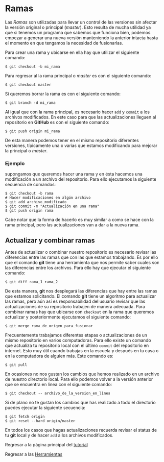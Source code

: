 # Ramas

Las *Ramas* son utilizadas para llevar un control de las versiones sin afectar la versión original o principal (*master*). Esto resulta de mucha utilidad ya que si tenemos un programa que sabemos que funciona bien, podemos empezar a generar una nueva versión manteniendo la anterior intacta hasta el momento en que tengamos la necesidad de fusionarlas.

Para crear una rama y ubicarse en ella hay que utilizar el siguiente comando:
```
$ git checkout -b mi_rama
```
Para regresar al la rama principal o *master* es con el siguiente comando:
```
$ git checkout master
```
Si queremos borrar la rama es con el siguiente comando:
```
$ git branch -d mi_rama
```
Al igual que con la rama principal, es necesario hacer ```add``` y  ```commit``` a los archivos modificados. En este caso para que las actualizaciones lleguen al repositorio en **GitHub** es con el siguiente comando:
```
$ git push origin mi_rama
```
De esta manera podemos tener en el mismo repositorio diferentes versiones, típicamente una o varias que estamos modificando para mejorar la principal o *master*.

### Ejemplo

supongamos que queremos hacer una rama y en ésta hacemos una modificación a un archivo del repositorio. Para ello ejecutamos la siguiente secuencia de comandos:
```
$ git checkout -b rama
# Hacer modificaciones en algún archivo
$ git add archivo_modificado 
$ git commit -m "Actualización en una rama"
$ git push origin rama
```
Cabe notar que la forma de hacerlo es muy similar a como se hace con la rama principal, pero las actualizaciones van a dar a la nueva rama.

## Actualizar y combinar ramas

Antes de actualizar o combinar nuestro repositorio es necesario revisar las diferencias entre las ramas que con las que estamos trabajando. Es por ello que el comando **git** tiene una herramienta que nos permite saber cuales son las diferencias entre los archivos. Para ello hay que ejecutar el siguiente comando:
```
$ git diff rama_1 rama_2
```
De esta manera, **git** nos desplegará las diferencias que hay entre las ramas que estamos solicitando. El comando **git** tiene un algoritmo para actualizar las ramas, pero aún así es responsabilidad del usuario revisar que las actualizaciones de su repositorio trabajen de manera adecuada. Para combinar ramas hay que ubicarse con ```checkout``` en la rama que queremos actualizar y posteriormente ejecutamos el siguiente comando:
```
$ git merge rama_de_origen_para_fusionar
```

Frecuentemente trabajamos diferentes etapas o actualizaciones de un mismo repositorio en varios computadoras. Para ello existe un comando que actualiza tu repositorio local con el último ```commit``` del repositorio en internet. Esto muy útil cuando trabajas en la escuela y después en tu casa o en la computadora de alguien más. Este comando es:
```
$ git pull
```
En ocasiones no nos gustan los cambios que hemos realizado en un archivo de nuestro directorio local. Para ello podemos volver a la versión anterior que se encuentra en línea con el siguiente comando:
```
$ git checkout -- archivo_de_la_version_en_linea
```
Si de plano no te gustan los cambios que has realizado a todo el directorio puedes ejecutar la siguiente secuencia:
```
$ git fetch origin
$ git reset --hard origin/master
```

En todos los casos que hagas actualizaciones recuerda revisar el status de tu **git** local y de hacer ```add``` a los archivos modificados.

Regresar a la página principal del [tutorial](https://github.com/richmf/tutorial_de_git)

Regresar a las [Herramientas](http://sistemas.fciencias.unam.mx/~rich/herramientas/index.html)